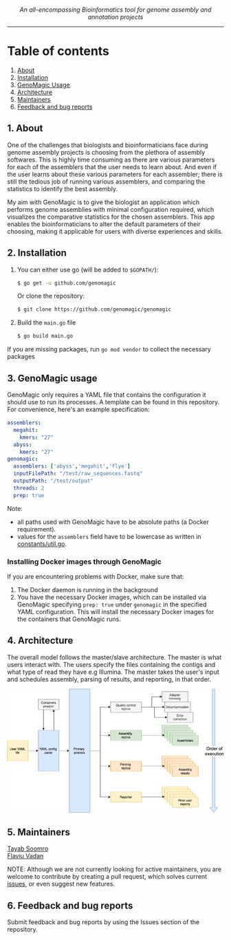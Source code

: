 <p align="center">
    <img src="https://user-images.githubusercontent.com/19979068/77257398-9cedfe80-6c39-11ea-890a-9167ffd1b374.png" alt="">
    <br /><i>An all-encompassing Bioinformatics tool for genome assembly and annotation projects</i><br>
</p>

---

# Table of contents

1. [About](#1-about) </br>
1. [Installation](#2-installation)
1. [GenoMagic Usage](#3-genomagic-usage)
1. [Architecture](#4-architecture)
1. [Maintainers](#5-maintainers)
1. [Feedback and bug reports](#6-feedback-and-bug-reports)

## 1. About

One of the challenges that biologists and bioinformaticians face during genome assembly projects is choosing from the plethora of assembly softwares. This is highly time consuming as there are various parameters for each of the assemblers that the user needs to learn about. And even if the user learns about these various parameters for each assembler; there is still the tedious job of running various assemblers, and comparing the statistics to identify the best assembly.

My aim with GenoMagic is to give the biologist an application which performs genome assemblies with minimal configuration required, which visualizes the comparative statistics for the chosen assemblers. This app enables the bioinformaticians to alter the default parameters of their choosing, making it applicable for users with diverse experiences and skills.

 
## 2. Installation

1. You can either use go (will be added to `$GOPATH/`):
    ```sh
    $ go get -u github.com/genomagic
    ```
    
    Or clone the repository:  
    ```sh
    $ git clone https://github.com/genomagic/genomagic
    ```
2. Build the `main.go` file
    ```sh
    $ go build main.go
    ```

If you are missing packages, run `go mod vendor` to collect the necessary packages

## 3. GenoMagic usage

GenoMagic only requires a YAML file that contains the configuration it should use to run its processes. A template can 
be found in this repository. For convenience, here's an example specification:

```yaml
assemblers:
  megahit:
    kmers: "27"
  abyss:
    kmers: "27"
genomagic:
  assemblers: ['abyss','megahit','flye']
  inputFilePath: "/test/raw_sequences.fastq"
  outputPath: "/test/output"
  threads: 2
  prep: true
```
Note: 
 - all paths used with GenoMagic have to be absolute paths (a Docker requirement).
 - values for the `assemblers` field have to be lowercase as written in [constants/util.go](https://github.com/genomagic/genomagic/blob/master/constants/util.go#L21-L31).

### Installing Docker images through GenoMagic

If you are encountering problems with Docker, make sure that:
1. The Docker daemon is running in the background
1. You have the necessary Docker images, which can be installed via GenoMagic specifying `prep: true` under `genomagic`
in the specified YAML configuration. This will install the necessary Docker images for the containers that GenoMagic 
runs.

## 4. Architecture

The overall model follows the master/slave architecture. The master is what users interact with. 
The users specify the files containing the contigs and what type of read they have e.g Illumina. 
The master takes the user's input and schedules assembly, parsing of results, and reporting, in that order. 

![](./architecture.png)

## 5. Maintainers
[Tayab Soomro](https://github.com/tayabsoomro)  
[Flaviu Vadan](https://github.com/flaviuvadan)

NOTE: Although we are not currently looking for active maintainers, you are welcome to contribute by creating a pull request, which solves current [issues](https://github.com/genomagic/genomagic.git), or even suggest new features.

## 6. Feedback and bug reports

Submit feedback and bug reports by using the Issues section of the repository.

